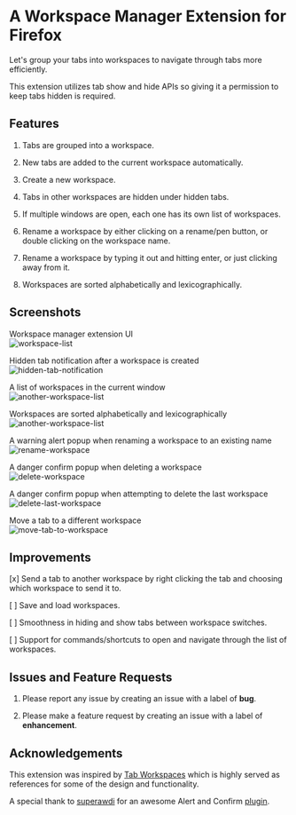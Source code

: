 # A Workspace Manager Extension for Firefox

Let's group your tabs into workspaces to navigate through tabs more efficiently.

This extension utilizes tab show and hide APIs so giving it a permission to keep tabs hidden is required.

## Features

1. Tabs are grouped into a workspace.

2. New tabs are added to the current workspace automatically.

3. Create a new workspace.

4. Tabs in other workspaces are hidden under hidden tabs.

5. If multiple windows are open, each one has its own list of workspaces.

6. Rename a workspace by either clicking on a rename/pen button, or double clicking on the workspace name.

7. Rename a workspace by typing it out and hitting enter, or just clicking away from it.

8. Workspaces are sorted alphabetically and lexicographically.

## Screenshots

Workspace manager extension UI<br/>
![workspace-list](https://raw.githubusercontent.com/hongde88/firefox-workspace-manager/master/screenshots/wsp_icon.png)

Hidden tab notification after a workspace is created<br/>
![hidden-tab-notification](https://raw.githubusercontent.com/hongde88/firefox-workspace-manager/master/screenshots/wsp_hidden_tabs_notification.png)

A list of workspaces in the current window<br/>
![another-workspace-list](https://raw.githubusercontent.com/hongde88/firefox-workspace-manager/master/screenshots/wsp_list.png)

Workspaces are sorted alphabetically and lexicographically<br/>
![another-workspace-list](https://raw.githubusercontent.com/hongde88/firefox-workspace-manager/master/screenshots/wsp_sort.png)

A warning alert popup when renaming a workspace to an existing name<br/>
![rename-workspace](https://raw.githubusercontent.com/hongde88/firefox-workspace-manager/master/screenshots/wsp_rename.png)

A danger confirm popup when deleting a workspace<br/>
![delete-workspace](https://raw.githubusercontent.com/hongde88/firefox-workspace-manager/master/screenshots/wsp_delete.png)

A danger confirm popup when attempting to delete the last workspace<br/>
![delete-last-workspace](https://raw.githubusercontent.com/hongde88/firefox-workspace-manager/master/screenshots/wsp_delete_last.png)

Move a tab to a different workspace<br/>
![move-tab-to-workspace](https://raw.githubusercontent.com/hongde88/firefox-workspace-manager/master/screenshots/wsp_move_tab.png)

## Improvements

[x] Send a tab to another workspace by right clicking the tab and choosing which workspace to send it to.

[ ] Save and load workspaces.

[ ] Smoothness in hiding and show tabs between workspace switches.

[ ] Support for commands/shortcuts to open and navigate through the list of workspaces.

## Issues and Feature Requests

1. Please report any issue by creating an issue with a label of **bug**.

2. Please make a feature request by creating an issue with a label of **enhancement**.

## Acknowledgements

This extension was inspired by [Tab Workspaces](https://addons.mozilla.org/en-US/firefox/addon/tab-workspaces) which is highly served as references for some of the design and functionality.

A special thank to [superawdi](https://github.com/superawdi) for an awesome Alert and Confirm [plugin](https://github.com/superawdi/Fnon).
